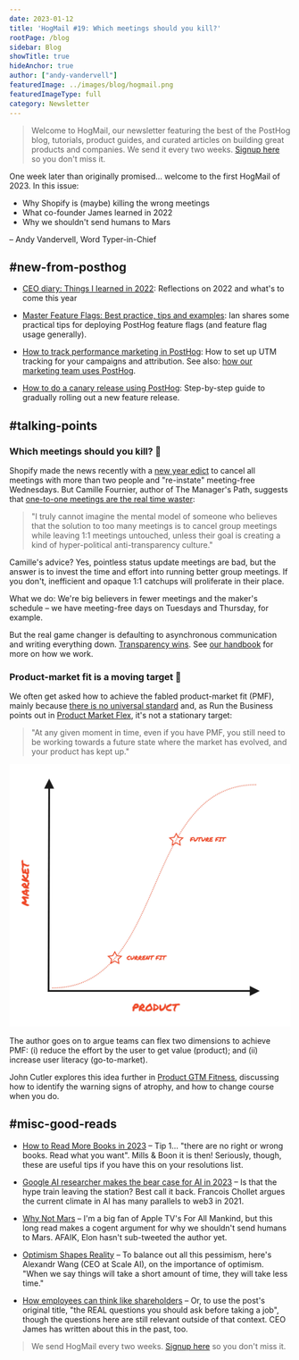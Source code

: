 ```yaml
---
date: 2023-01-12
title: 'HogMail #19: Which meetings should you kill?'
rootPage: /blog
sidebar: Blog
showTitle: true
hideAnchor: true
author: ["andy-vandervell"]
featuredImage: ../images/blog/hogmail.png
featuredImageType: full
category: Newsletter
---
```


> Welcome to HogMail, our newsletter featuring the best of the PostHog blog, tutorials, product guides, and curated articles on building great products and companies. We send it every two weeks. [Signup here](https://newsletter.posthog.com/subscribe) so you don't miss it.

One week later than originally promised... welcome to the first HogMail of 2023. In this issue:

- Why Shopify is (maybe) killing the wrong meetings
- What co-founder James learned in 2022
- Why we shouldn't send humans to Mars
 
– Andy Vandervell, Word Typer-in-Chief

## #new-from-posthog

- [CEO diary: Things I learned in 2022](https://posthog.com/blog/2022-review): Reflections on 2022 and what's to come this year

- [Master Feature Flags: Best practice, tips and examples](https://posthog.com/blog/feature-flag-best-practices): Ian shares some practical tips for deploying PostHog feature flags (and feature flag usage generally).

- [How to track performance marketing in PostHog](https://posthog.com/tutorials/performance-marketing): How to set up UTM tracking for your campaigns and attribution. See also: [how our marketing team uses PostHog](https://posthog.com/blog/posthog-marketing).

- [How to do a canary release using PostHog](/tutorials/canary-release): Step-by-step guide to gradually rolling out a new feature release.

## #talking-points

### Which meetings should you kill? 📢

Shopify made the news recently with a [new year edict](https://www.forbes.com/sites/jenamcgregor/2023/01/03/shopify-is-canceling-all-meetings-with-more-than-two-people-from-workers-calendars-and-urging-few-to-be-added-back/) to cancel all meetings with more than two people and "re-instate" meeting-free Wednesdays. But Camille Fournier, author of The Manager's Path, suggests that [one-to-one meetings are the real time waster](https://skamille.medium.com/which-meetings-should-you-kill-7430467c005b):

> "I truly cannot imagine the mental model of someone who believes that the solution to too many meetings is to cancel group meetings while leaving 1:1 meetings untouched, unless their goal is creating a kind of hyper-political anti-transparency culture."

Camille's advice? Yes, pointless status update meetings are bad, but the answer is to invest the time and effort into running better group meetings. If you don't, inefficient and opaque 1:1 catchups will proliferate in their place.

What we do: We're big believers in fewer meetings and the maker's schedule – we have meeting-free days on Tuesdays and Thursday, for example.

But the real game changer is defaulting to asynchronous communication and writing everything down. [Transparency wins](https://posthog.com/blog/how-to-run-a-transparent-company). See [our handbook](https://posthog.com/handbook/company/culture) for more on how we work.
 
### Product-market fit is a moving target 🎯

We often get asked how to achieve the fabled product-market fit (PMF), mainly because [there is no universal standard](/blog/product-market-fit-game) and, as Run the Business points out in [Product Market Flex](https://runthebusiness.substack.com/p/product-market-flex), it's not a stationary target:

>"At any given moment in time, even if you have PMF, you still need to be working towards a future state where the market has evolved, and your product has kept up."

![product market fit](../images/blog/product-market-flex.jpeg)
 
The author goes on to argue teams can flex two dimensions to achieve PMF: (i) reduce the effort by the user to get value (product); and (ii) increase user literacy (go-to-market).

John Cutler explores this idea further in [Product GTM Fitness](https://cutlefish.substack.com/p/tbm-4152-product-gtm-fitness), discussing how to identify the warning signs of atrophy, and how to change course when you do.

## #misc-good-reads

- [How to Read More Books in 2023](https://readmorebooks.substack.com/p/how-to-read-more-books-in-2023) – Tip 1... "there are no right or wrong books. Read what you want". Mills & Boon it is then! Seriously, though, these are useful tips if you have this on your resolutions list.
 
- [Google AI researcher makes the bear case for AI in 2023](https://twitter.com/fchollet/status/1612142423425138688) – Is that the hype train leaving the station? Best call it back. Francois Chollet argues the current climate in AI has many parallels to web3 in 2021.
 
- [Why Not Mars](https://idlewords.com/2023/1/why_not_mars.htm) – I'm a big fan of Apple TV's For All Mankind, but this long read makes a cogent argument for why we shouldn't send humans to Mars. AFAIK, Elon hasn't sub-tweeted the author yet.
 
- [Optimism Shapes Reality](https://alexw.substack.com/p/optimism-shapes-reality) – To balance out all this pessimism, here's Alexandr Wang (CEO at Scale AI), on the importance of optimism. "When we say things will take a short amount of time, they will take less time."
 
- [How employees can think like shareholders](https://www.mostlymetrics.com/p/questions-to-ask-before-taking-a) – Or, to use the post's original title, "the REAL questions you should ask before taking a job", though the questions here are still relevant outside of that context. CEO James has written about this in the past, too.

> We send HogMail every two weeks. [Signup here](https://newsletter.posthog.com/subscribe) so you don't miss it.
